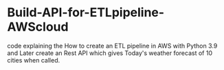 # Build-API-for-ETLpipeline-AWScloud
code explaining the How to create an ETL pipeline in AWS with Python 3.9 and Later create an Rest API which gives Today's weather forecast of 10 cities when called.
